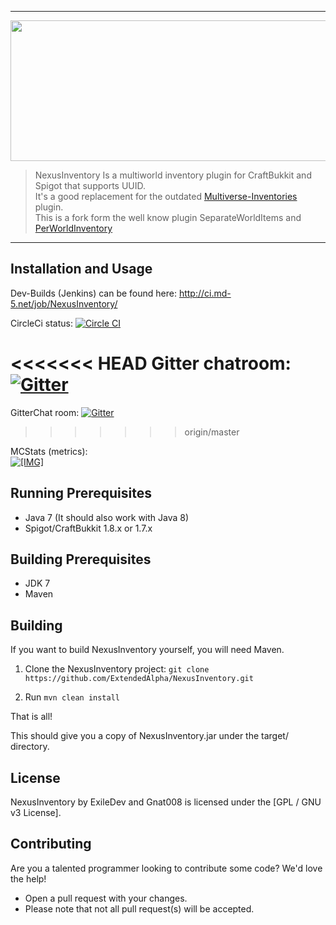 <hr>
<img alt="" src="https://raw.githubusercontent.com/ExileDev/Logos/master/NexusInventory%20Logo.png" style="width: 900px; height: 225px;" />

>NexusInventory Is a multiworld inventory plugin for CraftBukkit and Spigot that supports UUID.<br />
>It's a good replacement for the outdated <a href="http://dev.bukkit.org/bukkit-plugins/multiverse-inventories/" target="_blank">Multiverse-Inventories</a> plugin.<br />
>This is a fork form the well know plugin SeparateWorldItems and <a href="https://github.com/Gnat008/PerWorldInventory" target="_blank">PerWorldInventory</a>
<hr>

## Installation and Usage

Dev-Builds (Jenkins) can be found here: http://ci.md-5.net/job/NexusInventory/

CircleCi status: [![Circle CI](https://circleci.com/gh/ExtendedAlpha/NexusInventory.svg?style=svg)](https://circleci.com/gh/ExtendedAlpha/NexusInventory)

<<<<<<< HEAD
Gitter chatroom: [![Gitter](https://badges.gitter.im/Join%20Chat.svg)](https://gitter.im/ExileDev/ExtendedAlpha?utm_source=badge&utm_medium=badge&utm_campaign=pr-badge&utm_content=body_badge)
=======
GitterChat room: [![Gitter](https://badges.gitter.im/Join%20Chat.svg)](https://gitter.im/ExileDev/ExtendedAlpha?utm_source=badge&utm_medium=badge&utm_campaign=pr-badge&utm_content=body_badge)
>>>>>>> origin/master

MCStats (metrics): <br />
<a href="http://mcstats.org/plugin/NexusInventory" target="_blank" class="externalLink" rel="nofollow"><img src="http://i.mcstats.org/NexusInventory/Global+Statistics.png" class="bbCodeImage LbImage" alt="[&#8203;IMG]" data-url="http://i.mcstats.org/NexusInventory/Global+Statistics.png"></a>

## Running Prerequisites
* Java 7 (It should also work with Java 8)
* Spigot/CraftBukkit 1.8.x or 1.7.x

## Building Prerequisites
* JDK 7
* Maven

## Building

If you want to build NexusInventory yourself, you will need Maven.

1) Clone the NexusInventory project: ```git clone https://github.com/ExtendedAlpha/NexusInventory.git```

2) Run ```mvn clean install```

That is all!

This should give you a copy of NexusInventory.jar under the target/ directory.

## License

NexusInventory by ExileDev and Gnat008 is licensed under the [GPL / GNU v3 License].

## Contributing
Are you a talented programmer looking to contribute some code? We'd love the help!
* Open a pull request with your changes.
* Please note that not all pull request(s) will be accepted.
